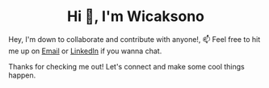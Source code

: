 <h1 align="center">Hi 👋, I'm Wicaksono</h1>

Hey, I'm down to collaborate and contribute with anyone!, 📫 Feel free to hit me up on [Email](tri.wicaksono69@gmail.com) or [LinkedIn](https://www.linkedin.com/in/tri-wicaksono-bb0527125/) if you wanna chat.

Thanks for checking me out! Let's connect and make some cool things happen.
